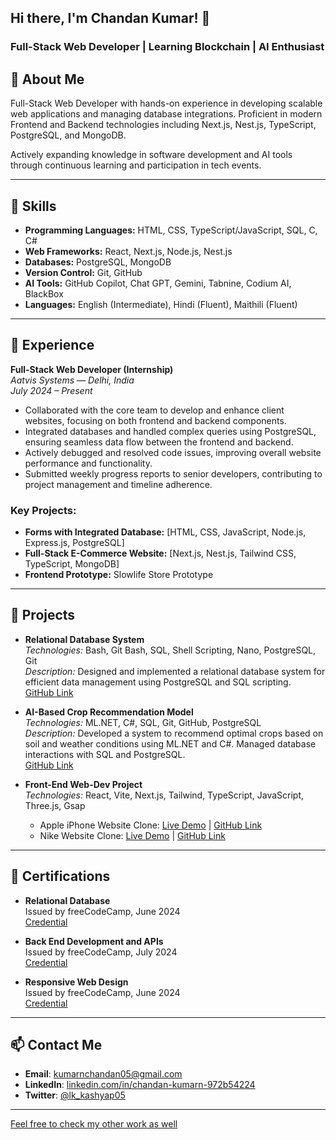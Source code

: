 ## Hi there, I'm Chandan Kumar! 👋

### Full-Stack Web Developer | Learning Blockchain | AI Enthusiast

## 🚀 About Me

Full-Stack Web Developer with hands-on experience in developing scalable web applications and managing database integrations. Proficient in modern Frontend and Backend technologies including Next.js, Nest.js, TypeScript, PostgreSQL, and MongoDB.

Actively expanding knowledge in software development and AI tools through continuous learning and participation in tech events.

---

## 🔧 Skills

- **Programming Languages:** HTML, CSS, TypeScript/JavaScript, SQL, C, C#
- **Web Frameworks:** React, Next.js, Node.js, Nest.js
- **Databases:** PostgreSQL, MongoDB
- **Version Control:** Git, GitHub
- **AI Tools:** GitHub Copilot, Chat GPT, Gemini, Tabnine, Codium AI, BlackBox
- **Languages:** English (Intermediate), Hindi (Fluent), Maithili (Fluent)

---

## 🌱 Experience

**Full-Stack Web Developer (Internship)**  
*Aatvis Systems — Delhi, India*  
*July 2024 – Present*

- Collaborated with the core team to develop and enhance client websites, focusing on both frontend and backend components.
- Integrated databases and handled complex queries using PostgreSQL, ensuring seamless data flow between the frontend and backend.
- Actively debugged and resolved code issues, improving overall website performance and functionality.
- Submitted weekly progress reports to senior developers, contributing to project management and timeline adherence.

### Key Projects:
- **Forms with Integrated Database:** [HTML, CSS, JavaScript, Node.js, Express.js, PostgreSQL]
- **Full-Stack E-Commerce Website:** [Next.js, Nest.js, Tailwind CSS, TypeScript, MongoDB]
- **Frontend Prototype:** Slowlife Store Prototype

---

## 📂 Projects

- **Relational Database System**  
  *Technologies:* Bash, Git Bash, SQL, Shell Scripting, Nano, PostgreSQL, Git  
  *Description:* Designed and implemented a relational database system for efficient data management using PostgreSQL and SQL scripting.  
  [GitHub Link](https://github.com/KudaChan/Portfolio/tree/main/RDBMS_BASH)

- **AI-Based Crop Recommendation Model**  
  *Technologies:* ML.NET, C#, SQL, Git, GitHub, PostgreSQL  
  *Description:* Developed a system to recommend optimal crops based on soil and weather conditions using ML.NET and C#. Managed database interactions with SQL and PostgreSQL.  
  [GitHub Link](https://github.com/KudaChan/Portfolio/tree/main/AI_ML_DS/Crop-Recommendation-Project)

- **Front-End Web-Dev Project**  
  *Technologies:* React, Vite, Next.js, Tailwind, TypeScript, JavaScript, Three.js, Gsap  
  - Apple iPhone Website Clone: [Live Demo](https://web-apple-clone-tau.vercel.app/) | [GitHub Link](https://github.com/KudaChan/web-Apple-Clone)
  - Nike Website Clone: [Live Demo](https://web-nike-clone-eight.vercel.app/) | [GitHub Link](https://github.com/KudaChan/web-nike-clone)

---

## 📜 Certifications

- **Relational Database**  
  Issued by freeCodeCamp, June 2024  
  [Credential](https://www.freecodecamp.org/certification/fcc0726e177-6941-40b9-b159-05ee056fc40f/relational-database-v8)

- **Back End Development and APIs**  
  Issued by freeCodeCamp, July 2024  
  [Credential](https://www.freecodecamp.org/certification/fcc0726e177-6941-40b9-b159-05ee056fc40f/back-end-development-and-apis)

- **Responsive Web Design**  
  Issued by freeCodeCamp, June 2024  
  [Credential](https://www.freecodecamp.org/certification/fcc0726e177-6941-40b9-b159-05ee056fc40f/responsive-web-design)

---

## 📫 Contact Me

- **Email**: kumarnchandan05@gmail.com
- **LinkedIn**: [linkedin.com/in/chandan-kumarn-972b54224](https://www.linkedin.com/in/chandan-kumarn-972b54224/)
- **Twitter**: [@lk_kashyap05](https://twitter.com/lk_kashyap05)

---

[Feel free to check my other work as well](https://github.com/KudaChan?tab=repositories)
